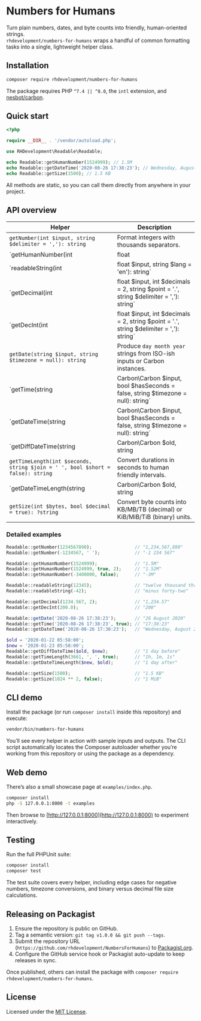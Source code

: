 # Numbers for Humans

Turn plain numbers, dates, and byte counts into friendly, human-oriented strings.  
`rhdevelopment/numbers-for-humans` wraps a handful of common formatting tasks into a single, lightweight helper class.

## Installation

```bash
composer require rhdevelopment/numbers-for-humans
```

The package requires PHP `^7.4 || ^8.0`, the `intl` extension, and [nesbot/carbon](https://carbon.nesbot.com/).

## Quick start

```php
<?php

require __DIR__ . '/vendor/autoload.php';

use RHDevelopment\Readable\Readable;

echo Readable::getHumanNumber(1524999); // 1.5M
echo Readable::getDateTime('2020-08-26 17:38:23'); // Wednesday, August 26, 2020 05:38 PM
echo Readable::getSize(1500); // 1.5 KB
```

All methods are static, so you can call them directly from anywhere in your project.

## API overview

| Helper | Description |
| --- | --- |
| `getNumber(int $input, string $delimiter = ','): string` | Format integers with thousands separators. |
| `getHumanNumber(int|float|string $input, bool $showDecimal = true, int $decimals = 0): string` | Render “social” style abbreviations such as `1.5K` or `2.4M`. Handles negative numbers. |
| `readableString(int|float $input, string $lang = 'en'): string` | Convert numbers into spelled-out words via the PHP intl extension. |
| `getDecimal(int|float $input, int $decimals = 2, string $point = '.', string $delimiter = ','): string` | Format decimal numbers with configurable separators. |
| `getDecInt(int|float $input, int $decimals = 2, string $point = '.', string $delimiter = ','): string` | Automatically drop the fractional part when the value is a whole number. |
| `getDate(string $input, string $timezone = null): string` | Produce `day month year` strings from ISO-ish inputs or Carbon instances. |
| `getTime(string|Carbon\Carbon $input, bool $hasSeconds = false, string $timezone = null): string` | Format times as `HH:MM[:SS]`. |
| `getDateTime(string|Carbon\Carbon $input, bool $hasSeconds = false, string $timezone = null): string` | Combine date and time in an ISO-like readable format. |
| `getDiffDateTime(string|Carbon\Carbon $old, string|Carbon\Carbon|null $new = null, string $timezone = null): string` | Human readable difference between two timestamps (uses Carbon’s `diffForHumans`). |
| `getTimeLength(int $seconds, string $join = ' ', bool $short = false): string` | Convert durations in seconds to human friendly intervals. |
| `getDateTimeLength(string|Carbon\Carbon $old, string|Carbon\Carbon|null $new = null, string $join = ' ', string $timezone = null): string` | Express the length between two timestamps with granular parts. |
| `getSize(int $bytes, bool $decimal = true): ?string` | Convert byte counts into KB/MB/TB (decimal) or KiB/MiB/TiB (binary) units. |

### Detailed examples

```php
Readable::getNumber(1234567890);                // "1,234,567,890"
Readable::getNumber(-1234567, ' ');             // "-1 234 567"

Readable::getHumanNumber(1524999);              // "1.5M"
Readable::getHumanNumber(1524999, true, 2);     // "1.52M"
Readable::getHumanNumber(-3400000, false);      // "-3M"

Readable::readableString(12345);                // "twelve thousand three hundred forty-five"
Readable::readableString(-42);                  // "minus forty-two"

Readable::getDecimal(1234.567, 2);              // "1,234.57"
Readable::getDecInt(200.0);                     // "200"

Readable::getDate('2020-08-26 17:38:23');       // "26 August 2020"
Readable::getTime('2020-08-26 17:38:23', true); // "17:38:23"
Readable::getDateTime('2020-08-26 17:38:23');   // "Wednesday, August 26, 2020 05:38 PM"

$old = '2020-01-22 05:58:00';
$new = '2020-01-23 05:58:00';
Readable::getDiffDateTime($old, $new);          // "1 day before"
Readable::getTimeLength(3661, ', ', true);      // "1h, 1m, 1s"
Readable::getDateTimeLength($new, $old);        // "1 day after"

Readable::getSize(1500);                        // "1.5 KB"
Readable::getSize(1024 ** 2, false);            // "1 MiB"
```

## CLI demo

Install the package (or run `composer install` inside this repository) and execute:

```bash
vendor/bin/numbers-for-humans
```

You’ll see every helper in action with sample inputs and outputs. The CLI script automatically locates the Composer autoloader whether you’re working from this repository or using the package as a dependency.

## Web demo

There’s also a small showcase page at `examples/index.php`.

```bash
composer install
php -S 127.0.0.1:8000 -t examples
```

Then browse to [http://127.0.0.1:8000](http://127.0.0.1:8000) to experiment interactively.

## Testing

Run the full PHPUnit suite:

```bash
composer install
composer test
```

The test suite covers every helper, including edge cases for negative numbers, timezone conversions, and binary versus decimal file size calculations.

## Releasing on Packagist

1. Ensure the repository is public on GitHub.
2. Tag a semantic version: `git tag v1.0.0 && git push --tags`.
3. Submit the repository URL (`https://github.com/rhdevelopment/NumbersForHumans`) to [Packagist.org](https://packagist.org/packages/submit).
4. Configure the GitHub service hook or Packagist auto-update to keep releases in sync.

Once published, others can install the package with `composer require rhdevelopment/numbers-for-humans`.

## License

Licensed under the [MIT License](LICENSE).

